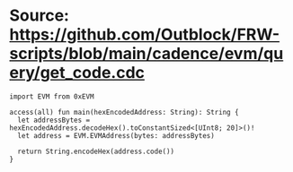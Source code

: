 # Source: https://github.com/Outblock/FRW-scripts/blob/main/cadence/evm/query/get_code.cdc

```
import EVM from 0xEVM

access(all) fun main(hexEncodedAddress: String): String {
  let addressBytes = hexEncodedAddress.decodeHex().toConstantSized<[UInt8; 20]>()!
  let address = EVM.EVMAddress(bytes: addressBytes)

  return String.encodeHex(address.code())
}

```